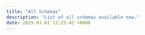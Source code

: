 ```yaml
---
title: "All Schemas"
description: "List of all schemas available now."
date: 2019-01-01 12:23:42 +0000
---
```

